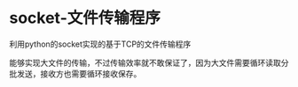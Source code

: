 # socket-文件传输程序
利用python的socket实现的基于TCP的文件传输程序

能够实现大文件的传输，不过传输效率就不敢保证了，因为大文件需要循环读取分批发送，接收方也需要循环接收保存。





